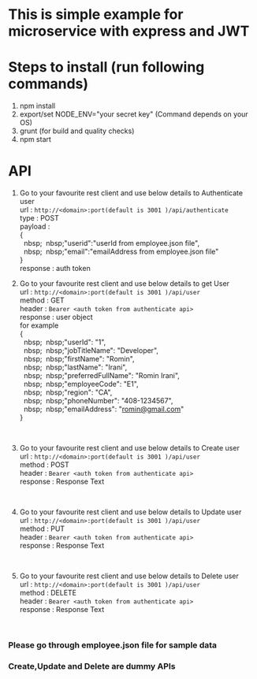 # This is simple example for microservice with express and JWT

# Steps to install (run following commands)

1) npm install
2) export/set NODE_ENV="your secret key" (Command depends on your OS)
3) grunt (for build and quality checks)
4) npm start

# API
1) Go to your favourite rest client and use below details to Authenticate user<br />
	url : `http://<domain>:port(default is 3001 )/api/authenticate`<br />
	type : POST<br />
	payload : <br />{<br />
			&nbsp;&nbsp;nbsp;&nbsp;&nbsp;nbsp;"userid":"userId from employee.json file",<br />
			&nbsp;&nbsp;nbsp;&nbsp;&nbsp;nbsp;"email":"emailAddress from employee.json file"<br />
		}<br />
	response : auth token<br />

2) Go to your favourite rest client and use below details to get User<br />
	url : `http://<domain>:port(default is 3001 )/api/user`<br />
	method : GET<br />
	header : `Bearer <auth token from authenticate api>`<br />
	response : user object<br />
	for example<br />
	  {<br />
		  &nbsp;&nbsp;nbsp;&nbsp;&nbsp;nbsp;"userId": "1",<br />
		  &nbsp;&nbsp;nbsp;&nbsp;&nbsp;nbsp;"jobTitleName": "Developer",<br />
		  &nbsp;&nbsp;nbsp;&nbsp;&nbsp;nbsp;"firstName": "Romin",<br />
		  &nbsp;&nbsp;nbsp;&nbsp;&nbsp;nbsp;"lastName": "Irani",<br />
		  &nbsp;&nbsp;nbsp;&nbsp;&nbsp;nbsp;"preferredFullName": "Romin Irani",<br />
		  &nbsp;&nbsp;nbsp;&nbsp;&nbsp;nbsp;"employeeCode": "E1",<br />
		  &nbsp;&nbsp;nbsp;&nbsp;&nbsp;nbsp;"region": "CA",<br />
		  &nbsp;&nbsp;nbsp;&nbsp;&nbsp;nbsp;"phoneNumber": "408-1234567",<br />
		  &nbsp;&nbsp;nbsp;&nbsp;&nbsp;nbsp;"emailAddress": "romin@gmail.com"<br />
		}
<br />

3) Go to your favourite rest client and use below details to Create user<br />
	url : `http://<domain>:port(default is 3001 )/api/user`<br />
	method : POST<br />
	header : `Bearer <auth token from authenticate api>`<br />
	response : Response Text
<br />

4) Go to your favourite rest client and use below details to Update user<br />
	url : `http://<domain>:port(default is 3001 )/api/user`<br />
	method : PUT<br />
	header : `Bearer <auth token from authenticate api>`<br />
	response : Response Text
<br />

5) Go to your favourite rest client and use below details to Delete user<br />
	url : `http://<domain>:port(default is 3001 )/api/user`<br />
	method : DELETE<br />
	header : `Bearer <auth token from authenticate api>`<br />
	response : Response Text
<br />

### Please go through employee.json file for sample data<br />
### Create,Update and Delete are dummy APIs<br />

